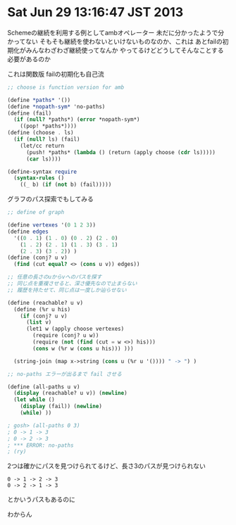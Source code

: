 # Sat Jun 29 13:16:47 JST 2013

Schemeの継続を利用する例としてambオペレーター
未だに分かったようで分かってない
そもそも継続を使わないといけないものなのか、これは
あとfailの初期化がみんなわざわざ継続使ってなんか
やってるけどどうしてそんなことする必要があるのか

これは関数版
failの初期化も自己流

```scheme
;; choose is function version for amb

(define *paths* '())
(define *nopath-sym* 'no-paths)
(define (fail)
  (if (null? *paths*) (error *nopath-sym*)
    ((pop! *paths*))))
(define (choose . ls)
  (if (null? ls) (fail)
    (let/cc return
      (push! *paths* (lambda () (return (apply choose (cdr ls)))))
      (car ls))))

(define-syntax require
  (syntax-rules ()
    ((_ b) (if (not b) (fail)))))
```

グラフのパス探索でもしてみる

```scheme
;; define of graph

(define vertexes '(0 1 2 3))
(define edges
  '((0 . 1) (1 . 0) (0 . 2) (2 . 0)
    (1 . 2) (2 . 1) (1 . 3) (3 . 1)
    (2 . 3) (3 . 2)) )
(define (conj? u v)
  (find (cut equal? <> (cons u v)) edges))

;; 任意の長さのuからvへのパスを探す
;; 同じ点を重複させると、深さ優先なので止まらない
;; 履歴を持たせて、同じ点は一度しか辿らせない

(define (reachable? u v)
  (define (%r u his)
    (if (conj? u v)
      (list v)
      (let1 w (apply choose vertexes)
        (require (conj? u w))
        (require (not (find (cut = w <>) his)))
        (cons w (%r w (cons u his))) )))

  (string-join (map x->string (cons u (%r u '()))) " -> ") )

;; no-paths エラーが出るまで fail させる

(define (all-paths u v)
  (display (reachable? u v)) (newline)
  (let while ()
    (display (fail)) (newline)
    (while) ))

; gosh> (all-paths 0 3)
; 0 -> 1 -> 3
; 0 -> 2 -> 3
; *** ERROR: no-paths
; (ry)
```

2つは確かにパスを見つけられてるけど、長さ3のパスが見つけられない

    0 -> 1 -> 2 -> 3
    0 -> 2 -> 1 -> 3

とかいうパスもあるのに

わからん

